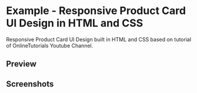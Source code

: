 <h1>Example - Responsive Product Card UI Design in HTML and CSS</h1>
<p>Responsive Product Card UI Design built in HTML and CSS based on tutorial of OnlineTutorials Youtube Channel.</p>

<h2>Preview</h2>
<p><a href="" target="_blank"></a></p>
  
<h2>Screenshots</h2>
<img src="">

